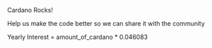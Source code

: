 Cardano Rocks!

Help us make the code better so we can share it with the community

Yearly Interest = amount_of_cardano * 0.046083
